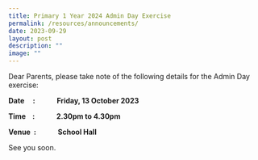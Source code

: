```yaml
---
title: Primary 1 Year 2024 Admin Day Exercise
permalink: /resources/announcements/
date: 2023-09-29
layout: post
description: ""
image: ""
---
```

Dear Parents,
please take note of the following details for the Admin Day exercise:

**Date     :             Friday, 13 October 2023**

**Time    :             2.30pm to 4.30pm**

**Venue  :             School Hall**

See you soon.